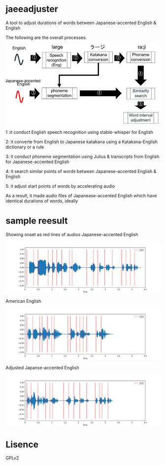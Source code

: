 # jaeeadjuster
A tool to adjust durations of words between Japanese-accented English & English

The following are the overall processes.

![outline_jaeeadjuster](images/outline_jaeeadjuster.png)

1 :it conduct English speech recognition using stable-whisper for English

2: it converte from English to Japanese katakana using a Katakana-English dictionary or a rule

3: it conduct phoneme segmentation using Julius & transcripts from English for Japanese-accented English 

4: it search similar points of words between Japanese-accented English & English

5: it adjust start points of words by accelerating audio

As a result, it made audio files of Japanease-accented English which have identical durations of words, ideally  

# sample reesult
Showing onset as red lines of audios
Japanese-accented English

![2023_09_28_japanese_arctic](images/2023_09_28_japanese_arctic.png)

American English

![2023_09_28_matthew](images/2023_09_28_matthew.png)

Adjusted Japanse-accented English

![2023_09_28_takumi_adjusted](images/2023_09_28_takumi_adjusted.png)

# Lisence
GPLv2
